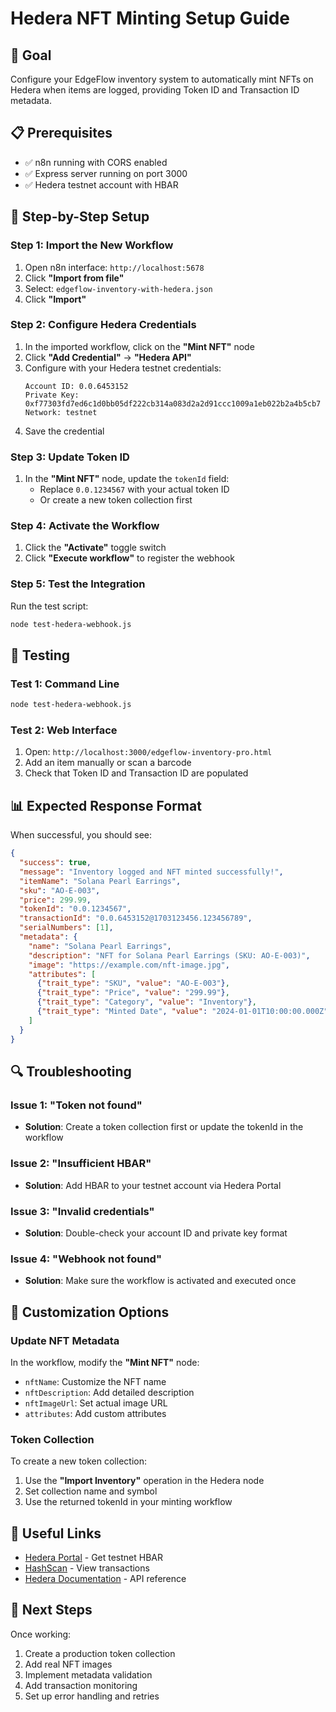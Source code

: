 # Hedera NFT Minting Setup Guide

## 🎯 Goal
Configure your EdgeFlow inventory system to automatically mint NFTs on Hedera when items are logged, providing Token ID and Transaction ID metadata.

## 📋 Prerequisites
- ✅ n8n running with CORS enabled
- ✅ Express server running on port 3000
- ✅ Hedera testnet account with HBAR

## 🔧 Step-by-Step Setup

### Step 1: Import the New Workflow
1. Open n8n interface: `http://localhost:5678`
2. Click **"Import from file"**
3. Select: `edgeflow-inventory-with-hedera.json`
4. Click **"Import"**

### Step 2: Configure Hedera Credentials
1. In the imported workflow, click on the **"Mint NFT"** node
2. Click **"Add Credential"** → **"Hedera API"**
3. Configure with your Hedera testnet credentials:
   ```
   Account ID: 0.0.6453152
   Private Key: 0xf77303fd7ed6c1d0bb05df222cb314a083d2a2d91ccc1009a1eb022b2a4b5cb7
   Network: testnet
   ```
4. Save the credential

### Step 3: Update Token ID
1. In the **"Mint NFT"** node, update the `tokenId` field:
   - Replace `0.0.1234567` with your actual token ID
   - Or create a new token collection first

### Step 4: Activate the Workflow
1. Click the **"Activate"** toggle switch
2. Click **"Execute workflow"** to register the webhook

### Step 5: Test the Integration
Run the test script:
```bash
node test-hedera-webhook.js
```

## 🧪 Testing

### Test 1: Command Line
```bash
node test-hedera-webhook.js
```

### Test 2: Web Interface
1. Open: `http://localhost:3000/edgeflow-inventory-pro.html`
2. Add an item manually or scan a barcode
3. Check that Token ID and Transaction ID are populated

## 📊 Expected Response Format

When successful, you should see:
```json
{
  "success": true,
  "message": "Inventory logged and NFT minted successfully!",
  "itemName": "Solana Pearl Earrings",
  "sku": "AO-E-003",
  "price": 299.99,
  "tokenId": "0.0.1234567",
  "transactionId": "0.0.6453152@1703123456.123456789",
  "serialNumbers": [1],
  "metadata": {
    "name": "Solana Pearl Earrings",
    "description": "NFT for Solana Pearl Earrings (SKU: AO-E-003)",
    "image": "https://example.com/nft-image.jpg",
    "attributes": [
      {"trait_type": "SKU", "value": "AO-E-003"},
      {"trait_type": "Price", "value": "299.99"},
      {"trait_type": "Category", "value": "Inventory"},
      {"trait_type": "Minted Date", "value": "2024-01-01T10:00:00.000Z"}
    ]
  }
}
```

## 🔍 Troubleshooting

### Issue 1: "Token not found"
- **Solution**: Create a token collection first or update the tokenId in the workflow

### Issue 2: "Insufficient HBAR"
- **Solution**: Add HBAR to your testnet account via Hedera Portal

### Issue 3: "Invalid credentials"
- **Solution**: Double-check your account ID and private key format

### Issue 4: "Webhook not found"
- **Solution**: Make sure the workflow is activated and executed once

## 🎨 Customization Options

### Update NFT Metadata
In the workflow, modify the **"Mint NFT"** node:
- `nftName`: Customize the NFT name
- `nftDescription`: Add detailed description
- `nftImageUrl`: Set actual image URL
- `attributes`: Add custom attributes

### Token Collection
To create a new token collection:
1. Use the **"Import Inventory"** operation in the Hedera node
2. Set collection name and symbol
3. Use the returned tokenId in your minting workflow

## 🔗 Useful Links
- [Hedera Portal](https://portal.hedera.com/) - Get testnet HBAR
- [HashScan](https://hashscan.io/testnet) - View transactions
- [Hedera Documentation](https://docs.hedera.com/) - API reference

## 🚀 Next Steps
Once working:
1. Create a production token collection
2. Add real NFT images
3. Implement metadata validation
4. Add transaction monitoring
5. Set up error handling and retries 
